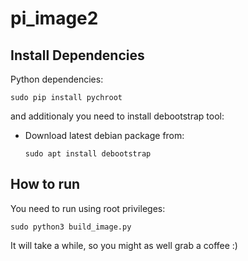 # pi_image2

## Install Dependencies

Python dependencies:
  
    sudo pip install pychroot
  
and additionaly you need to install debootstrap tool: <br>

- Download latest debian package from: 
  
      sudo apt install debootstrap 
  
## How to run

You need to run using root privileges:

    sudo python3 build_image.py
  
It will take a while, so you might as well grab a coffee :)
